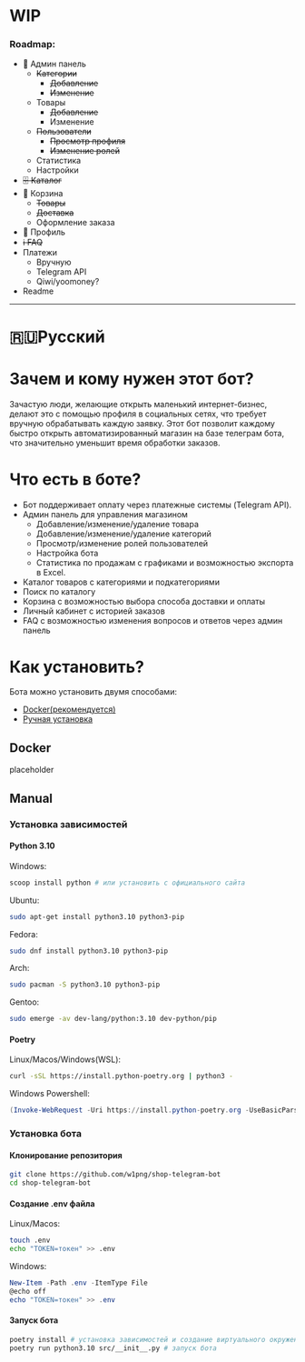 # WIP

### Roadmap:
- 🔴 Админ панель
  * ~~Категории~~
    - ~~Добавление~~
    - ~~Изменение~~
  * Товары
    - ~~Добавление~~ 
    - Изменение
  * ~~Пользователи~~
    - ~~Просмотр профиля~~
    - ~~Изменение ролей~~
  * Статистика
  * Настройки
- ~~🗄️ Каталог~~
- 🛒 Корзина
  * ~~Товары~~ 
  * ~~Доставка~~
  * Оформление заказа
- 📁 Профиль
- ~~ℹ️ FAQ~~
- Платежи
  * Вручную
  * Telegram API
  * Qiwi/yoomoney?
- Readme

<hr>

# 🇷🇺Русский
# Зачем и кому нужен этот бот?

Зачастую люди, желающие открыть маленький интернет-бизнес, делают это с помощью профиля в социальных сетях, что требует вручную обрабатывать каждую заявку. Этот бот позволит каждому быстро открыть автоматизированный магазин на базе телеграм бота, что значительно уменьшит время обработки заказов.

# Что есть в боте?
- Бот поддерживает оплату через платежные системы (Telegram API). 
- Админ панель для управления магазином
    - Добавление/изменение/удаление товара
    - Добавление/изменение/удаление категорий
    - Просмотр/изменение ролей пользователей
    - Настройка бота
    - Статистика по продажам с графиками и возможностью экспорта в Excel.
- Каталог товаров с категориями и подкатегориями
- Поиск по каталогу
- Корзина с возможностью выбора способа доставки и оплаты
- Личный кабинет с историей заказов
- FAQ с возможностью изменения вопросов и ответов через админ панель

# Как установить?

Бота можно установить двумя способами:
- [Docker(рекомендуется)](#docker)
- [Ручная установка](#manual)

## Docker

placeholder

## Manual
### Установка зависимостей

#### Python 3.10

Windows:
```powershell
scoop install python # или установить с официального сайта
```

Ubuntu:
```bash
sudo apt-get install python3.10 python3-pip
```

Fedora:
```bash
sudo dnf install python3.10 python3-pip
```

Arch:
```bash
sudo pacman -S python3.10 python3-pip
```

Gentoo:
```bash
sudo emerge -av dev-lang/python:3.10 dev-python/pip
```

#### Poetry
Linux/Macos/Windows(WSL):
```bash
curl -sSL https://install.python-poetry.org | python3 -
```

Windows Powershell:
```powershell
(Invoke-WebRequest -Uri https://install.python-poetry.org -UseBasicParsing).Content | py -
```

### Установка бота

#### Клонирование репозитория
```bash
git clone https://github.com/w1png/shop-telegram-bot
cd shop-telegram-bot
```

#### Создание .env файла
Linux/Macos:
```bash
touch .env
echo "TOKEN=токен" >> .env
```

Windows:
```powershell
New-Item -Path .env -ItemType File
@echo off
echo "TOKEN=токен" >> .env
```

#### Запуск бота
```bash 
poetry install # установка зависимостей и создание виртуального окружения
poetry run python3.10 src/__init__.py # запуск бота
```
